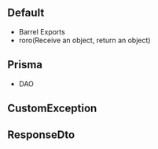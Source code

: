 ## Default 
- Barrel Exports
- roro(Receive an object, return an object)
## Prisma
- DAO

## CustomException

## ResponseDto
